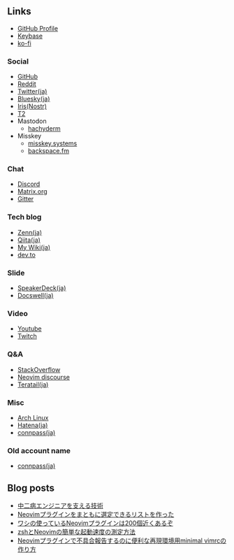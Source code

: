 ## Links

- [GitHub Profile](https://yutkat.github.io/yutkat/)
- [Keybase](https://keybase.io/yutkat)
- [ko-fi](https://ko-fi.com/yutkat)

### Social

- [GitHub](https://github.com/yutkat)
- [Reddit](https://www.reddit.com/user/yutkat)
- [Twitter(ja)](http://twitter.com/yutkat)
- [Bluesky(ja)](https://bsky.app/profile/yutkat.bsky.social)
- [Iris(Nostr)](https://iris.to/yutkat.github.io)
- [T2](https://t2.social/yutkat)
- Mastodon
  - [hachyderm](https://hachyderm.io/@yutkat)
- Misskey
  - [misskey.systems](https://misskey.systems/@yutkat)
  - [backspace.fm](https://misskey.backspace.fm/@yutkat)

### Chat

- [Discord](https://discord.com/users/354653050566213634)
- [Matrix.org](https://matrix.to/#/@yutkat:matrix.org)
- [Gitter](https://gitter.im/yutkat)

### Tech blog

- [Zenn(ja)](https://zenn.dev/yutakatay)
- [Qiita(ja)](http://qiita.com/yutkat)
- [My Wiki(ja)](https://yutkat.gitbook.io/katapedia/)
- [dev.to](https://dev.to/yutkat)

### Slide

- [SpeakerDeck(ja)](https://speakerdeck.com/yutkat)
- [Docswell(ja)](https://www.docswell.com/user/yutkat)

### Video

- [Youtube](https://www.youtube.com/channel/UCLHNh4UzgPbbnkQiUy0myYA)
- [Twitch](https://www.twitch.tv/yutkat)

### Q&A

- [StackOverflow](https://stackoverflow.com/users/5720201/yutkat)
- [Neovim discourse](https://neovim.discourse.group/u/yutkat/summary)
- [Teratail(ja)](https://teratail.com/users/yutkat)

### Misc

- [Arch Linux](https://aur.archlinux.org/account/yutkat)
- [Hatena(ja)](https://b.hatena.ne.jp/yutkat/)
- [connpass(ja)](https://connpass.com/user/yutkat/)

### Old account name

- [connpass(ja)](https://connpass.com/user/yutakatay/)

## Blog posts

<!-- BLOG-POST-LIST:START -->
- [中二病エンジニアを支える技術](https://zenn.dev/yutakatay/articles/chuunibyou-engineer)
- [Neovimプラグインをまともに選定できるリストを作った](https://zenn.dev/yutakatay/articles/neovim-pluginlist)
- [ワシの使っているNeovimプラグインは200個近くあるぞ](https://zenn.dev/yutakatay/articles/neovim-plugins-2022)
- [zshとNeovimの簡単な起動速度の測定方法](https://zenn.dev/yutakatay/articles/zsh-neovim-speedcheck)
- [Neovimプラグインで不具合報告するのに便利な再現環境用minimal vimrcの作り方](https://zenn.dev/yutakatay/articles/neovim-minimal-config)
<!-- BLOG-POST-LIST:END -->

